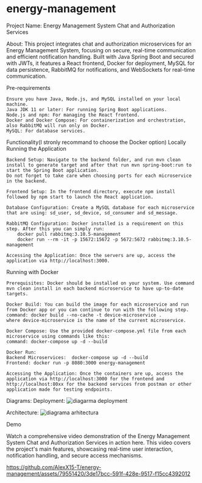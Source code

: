 # energy-management

Project Name: Energy Management System Chat and Authorization Services

About: 
This project integrates chat and authorization microservices for an Energy Management System, focusing on secure, real-time communication and efficient notification handling. Built with Java Spring Boot and secured with JWTs, it features a React frontend, Docker for deployment, MySQL for data persistence, RabbitMQ for notifications, and WebSockets for real-time communication.

Pre-requirements

    Ensure you have Java, Node.js, and MySQL installed on your local machine.
    Java JDK 11 or later: For running Spring Boot applications.
    Node.js and npm: For managing the React frontend.
    Docker and Docker Compose: For containerization and orchestration, also RabbitMQ will run only on Docker.
    MySQL: For database services.

Functionality(I stronly recommand to choose the Docker option)
Locally Running the Application

    Backend Setup: Navigate to the backend folder, and run mvn clean install to generate target and after that run mvn spring-boot:run to start the Spring Boot application. 
    Do not forget to take care when choosing ports for each microservice in the backend.
    
    Frontend Setup: In the frontend directory, execute npm install followed by npm start to launch the React application.
    
    Database Configuration: Create a MySQL database for each microservice that are using: sd_user, sd_device, sd_consumer and sd_message.
    
    RabbitMQ Configuration: Docker installed is a requirement on this step. After this you can simply run:
        docker pull rabbitmq:3.10.5-management
        docker run --rm -it -p 15672:15672 -p 5672:5672 rabbitmq:3.10.5-management

    Accessing the Application: Once the servers are up, access the application via http://localhost:3000.

Running with Docker

    Prerequisites: Docker should be installed on your system. Use command mvn clean install in each backend microservice to have up-to-date targets.

    Docker Build: You can build the image for each microservice and run from Docker app or you can continue to run with the following step.
    command: docker build --no-cache -t device-microservice . 
    where device-microservice is the name of the current microservice.
    
    Docker Compose: Use the provided docker-compose.yml file from each microservice using commands like this: 
    command: docker-compose up -d --build    

    Docker Run: 
    Backend Microservices:  docker-compose up -d --build
    Frontend: docker run -p 8080:3000 energy-management
    
    Accessing the Application: Once the containers are up, access the application via http://localhost:3000 for the frontend and http://localhost:80xx for the backend services from postman or other application made for testing endpoints.

Diagrams:
Deployment:
![diagarma deployment](https://github.com/AlexX15-T/energy-management/assets/79551420/f663f714-729e-4463-ba8e-90fa093d9b0b)

Architecture:
![diagrama arhitectura](https://github.com/AlexX15-T/energy-management/assets/79551420/3b98d4fd-4e66-4b2d-8a25-f6372f57169b)


Demo

Watch a comprehensive video demonstration of the Energy Management System Chat and Authorization Services in action here. This video covers the project's main features, showcasing real-time user interaction, notification handling, and secure access mechanisms.



https://github.com/AlexX15-T/energy-management/assets/79551420/3de17bcc-591f-428e-9517-f15cc4392012




